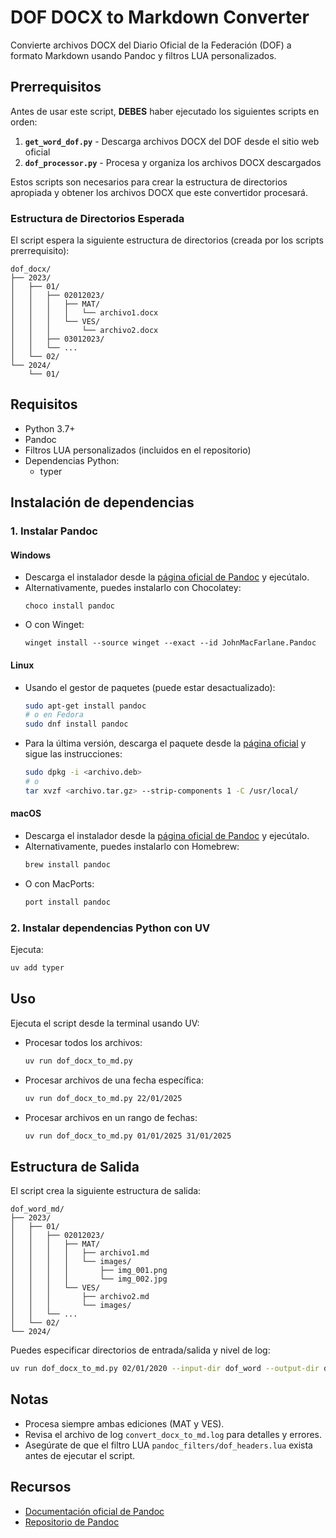 # DOF DOCX to Markdown Converter

Convierte archivos DOCX del Diario Oficial de la Federación (DOF) a formato Markdown usando Pandoc y filtros LUA personalizados.

## Prerrequisitos

Antes de usar este script, **DEBES** haber ejecutado los siguientes scripts en orden:

1. **`get_word_dof.py`** - Descarga archivos DOCX del DOF desde el sitio web oficial
2. **`dof_processor.py`** - Procesa y organiza los archivos DOCX descargados

Estos scripts son necesarios para crear la estructura de directorios apropiada y obtener los archivos DOCX que este convertidor procesará.

### Estructura de Directorios Esperada

El script espera la siguiente estructura de directorios (creada por los scripts prerrequisito):

```
dof_docx/
├── 2023/
│   ├── 01/
│   │   ├── 02012023/
│   │   │   ├── MAT/
│   │   │   │   └── archivo1.docx
│   │   │   └── VES/
│   │   │       └── archivo2.docx
│   │   ├── 03012023/
│   │   └── ...
│   └── 02/
└── 2024/
    └── 01/
```

## Requisitos

- Python 3.7+
- Pandoc
- Filtros LUA personalizados (incluidos en el repositorio)
- Dependencias Python:
  - typer

## Instalación de dependencias

### 1. Instalar Pandoc

#### Windows
- Descarga el instalador desde la [página oficial de Pandoc](https://github.com/jgm/pandoc/releases/latest) y ejecútalo.
- Alternativamente, puedes instalarlo con Chocolatey:
  ```pwsh
  choco install pandoc
  ```
- O con Winget:
  ```pwsh
  winget install --source winget --exact --id JohnMacFarlane.Pandoc
  ```

#### Linux
- Usando el gestor de paquetes (puede estar desactualizado):
  ```bash
  sudo apt-get install pandoc
  # o en Fedora
  sudo dnf install pandoc
  ```
- Para la última versión, descarga el paquete desde la [página oficial](https://github.com/jgm/pandoc/releases/latest) y sigue las instrucciones:
  ```bash
  sudo dpkg -i <archivo.deb>
  # o
  tar xvzf <archivo.tar.gz> --strip-components 1 -C /usr/local/
  ```

#### macOS
- Descarga el instalador desde la [página oficial de Pandoc](https://github.com/jgm/pandoc/releases/latest) y ejecútalo.
- Alternativamente, puedes instalarlo con Homebrew:
  ```bash
  brew install pandoc
  ```
- O con MacPorts:
  ```bash
  port install pandoc
  ```

### 2. Instalar dependencias Python con UV

Ejecuta:
```bash
uv add typer
```

## Uso

Ejecuta el script desde la terminal usando UV:

- Procesar todos los archivos:
  ```bash
  uv run dof_docx_to_md.py
  ```
- Procesar archivos de una fecha específica:
  ```bash
  uv run dof_docx_to_md.py 22/01/2025
  ```
- Procesar archivos en un rango de fechas:
  ```bash
  uv run dof_docx_to_md.py 01/01/2025 31/01/2025
  ```

## Estructura de Salida

El script crea la siguiente estructura de salida:

```
dof_word_md/
├── 2023/
│   ├── 01/
│   │   ├── 02012023/
│   │   │   ├── MAT/
│   │   │   │   ├── archivo1.md
│   │   │   │   └── images/
│   │   │   │       ├── img_001.png
│   │   │   │       └── img_002.jpg
│   │   │   └── VES/
│   │   │       ├── archivo2.md
│   │   │       └── images/
│   │   └── ...
│   └── 02/
└── 2024/
```


Puedes especificar directorios de entrada/salida y nivel de log:
```bash
uv run dof_docx_to_md.py 02/01/2020 --input-dir dof_word --output-dir dof_word_md --log-level DEBUG
```

## Notas
- Procesa siempre ambas ediciones (MAT y VES).
- Revisa el archivo de log `convert_docx_to_md.log` para detalles y errores.
- Asegúrate de que el filtro LUA `pandoc_filters/dof_headers.lua` exista antes de ejecutar el script.

## Recursos
- [Documentación oficial de Pandoc](https://pandoc.org/installing.html)
- [Repositorio de Pandoc](https://github.com/jgm/pandoc)
